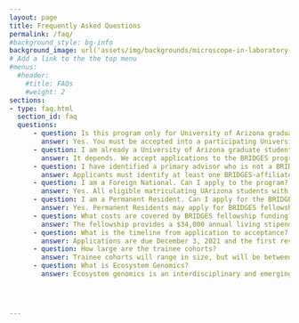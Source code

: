 ```yaml
---
layout: page
title: Frequently Asked Questions
permalink: /faq/
#background_style: bg-info
background_image: url('assets/img/backgrounds/microscope-in-laboratory-P5S76HK.jpg')
# Add a link to the the top menu
#menus:
  #header:
    #title: FAQs
    #weight: 2
sections:
- type: faq.html
  section_id: faq
  questions:
      - question: Is this program only for University of Arizona graduate students?
        answer: Yes. You must be accepted into a participating University of Arizona graduate program as a newly matriculating student (see list of departments on our website) to participate in BRIDGES. Departmental application dates vary by program, so please communicate your interest in BRIDGES with the graduate student advisor in your program/department of choice, apply to BRIDGES by our deadline,  and submit your graduate program application according to your graduate program’s deadline.
      - question: I am already a University of Arizona graduate student, can I apply?
        answer: It depends. We accept applications to the BRIDGES program (a) from incoming students for the fall semester, and (b) students who matriculated in January of the same year. Students further along in their studies are welcome to contact us to learn more about how to earn an Ecosystem Genomics minor (PhD students)  or graduate certificate (Masters students) via BRIDGES, through participation in UArizona’s Graduate InterDisciplinary Program (GIDP) in Ecosystem Genomics. 
      - question: I have identified a primary advisor who is not a BRIDGES faculty member. Should I still apply?
        answer: Applicants must identify at least one BRIDGES-affiliated faculty advisor or co-advisor. If you have identified a non-BRIDGES advisor, please refer them to the website and program manager, Heather Ingram hci@email.arizona.edu. Your advisor and our BRIDGES leadership can assist in identifying a BRIDGES-affiliated co-advisor. Note, non-BRIDGES advisors must agree to your participation as a BRIDGES trainee.
      - question: I am a Foreign National. Can I apply to the program?
        answer: Yes. All eligible matriculating UArizona students with an interest in Ecosystem Genomics can apply to the BRIDGES training program as participants, independent of nationality.  NSF guidelines specify that eligibility for BRIDGES fellowships is limited to U.S. citizens and Permanent Residents. For international students, other sources of support for graduate studies (such as research assistantships, teaching assistantships, other kinds of fellowships, etc.) may be available, and such students are welcome to apply to become BRIDGES trainees.
      - question: I am a Permanent Resident. Can I apply for the BRIDGES fellowship for funding?
        answer: Yes. Permanent Residents may apply for BRIDGES fellowships for funding. 
      - question: What costs are covered by BRIDGES fellowship funding? BRIDGES fellowship for funding?
        answer: The fellowship provides a $34,000 annual living stipend for up to two years, and during this time also covers tuition and mandatory university fees, with an option for student-only health insurance for those not otherwise covered. A limited amount of additional funding is available for publication page charges, student project implementation costs, and/or travel and expenses for remote research experiences. 
      - question: What is the timeline from application to acceptance?
        answer: Applications are due December 3, 2021 and the first review begins in mid-December. Second reviews and interviews occur in January and February. New applications will be considered as long as there are still spaces and funding available. 
      - question: How large are the trainee cohorts?
        answer: Trainee cohorts will range in size, but will be between 12 and 15 graduate students. Of those, 6-8 will be funded  by NRT fellowships. 
      - question: What is Ecosystem Genomics?
        answer: Ecosystem genomics is an interdisciplinary and emerging field that brings together the tools of ecosystem and genomic sciences to understand how processes encoded in genes scale to ecosystems on which all life on earth depends. By scaling from the gene to ecosystem level, we can understand how wild and agricultural systems function and respond to change.The ultimate aim is to foster a new generation of diverse transdisciplinary scientists to address the challenges of sustaining natural and managed ecosystems on which humans depend, including wildlands, agricultural systems, forests, arid lands, and marine environments. 




---
```


